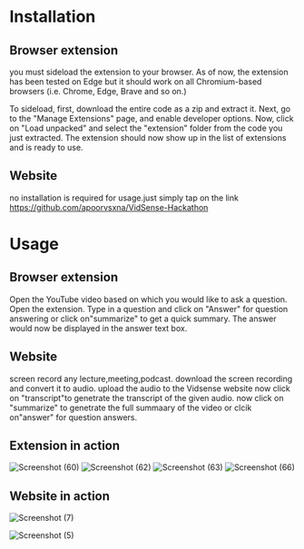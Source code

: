 # Installation 
## Browser extension ##
 you must sideload the extension to your browser. As of now, the extension has been tested on Edge but it should work on all Chromium-based browsers (i.e. Chrome, Edge, Brave and so on.)

To sideload, first, download the entire code as a zip and extract it. Next, go to the "Manage Extensions" page, and enable developer options. Now, click on "Load unpacked" and select the "extension" folder from the code you just extracted. The extension should now show up in the list of extensions and is ready to use.
## Website ##
no installation is required for usage.just simply tap on the link https://github.com/apoorvsxna/VidSense-Hackathon

# Usage
## Browser extension ##
Open the YouTube video based on which you would like to ask a question.
Open the extension.
Type in a question and click on "Answer" for question answering or click on"summarize" to get a quick summary.
The answer would now be displayed in the answer text box.
## Website ##
screen record any lecture,meeting,podcast.
download the screen recording and convert it to audio.
upload the audio to the Vidsense website
now click on "transcript"to genetrate the transcript of the given audio.
now click on "summarize" to genetrate the full summaary of the video or clcik on"answer" for question answers.
## Extension in action #
![Screenshot (60)](https://github.com/apoorvsxna/VidSense/assets/112375644/d0e708ab-e176-4e00-ac35-4151250a87d5)
![Screenshot (62)](https://github.com/apoorvsxna/VidSense/assets/112375644/e9210737-fcfe-466a-a82f-1e8ebdf7c1c3)
![Screenshot (63)](https://github.com/apoorvsxna/VidSense/assets/112375644/8816f40d-2ca3-4d46-84aa-461c5c6d772b)
![Screenshot (66)](https://github.com/apoorvsxna/VidSense/assets/112375644/60b70639-0b21-4cd3-8d72-6eef42e94810)
## Website in action ##
![Screenshot (7)](https://github.com/ayush-jsrt/VidSense---DU-Hacks3.0/assets/149391573/9b33f36d-c2d5-48a2-a203-d8aa138863a0)

![Screenshot (5)](https://github.com/ayush-jsrt/VidSense---DU-Hacks3.0/assets/149391573/d856a3c4-63b1-42b9-a2e3-afbd09d0c020)


